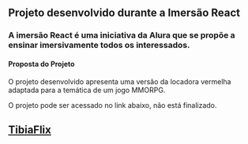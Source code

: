 ## Projeto desenvolvido durante a Imersão React 
### A imersão React é uma iniciativa da Alura que se propõe a ensinar imersivamente todos os interessados.

#### Proposta do Projeto
O projeto desenvolvido apresenta uma versão da locadora vermelha adaptada para a temática de um jogo MMORPG.

O projeto pode ser acessado no link abaixo, não está finalizado.

## [TibiaFlix](https://tibiaflix-mu.vercel.app)

